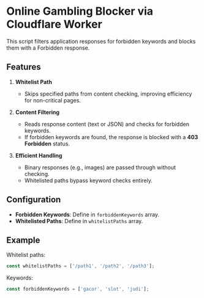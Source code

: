 # Online Gambling Blocker via Cloudflare Worker

This script filters application responses for forbidden keywords and blocks them with a Forbidden response.

## Features
1. **Whitelist Path**  
   - Skips specified paths from content checking, improving efficiency for non-critical pages.

2. **Content Filtering**  
   - Reads response content (text or JSON) and checks for forbidden keywords.
   - If forbidden keywords are found, the response is blocked with a **403 Forbidden** status.

3. **Efficient Handling**  
   - Binary responses (e.g., images) are passed through without checking.
   - Whitelisted paths bypass keyword checks entirely.

## Configuration
- **Forbidden Keywords**: Define in `forbiddenKeywords` array.
- **Whitelisted Paths**: Define in `whitelistPaths` array.

## Example
Whitelist paths:
```javascript
const whitelistPaths = ['/path1', '/path2', '/path3'];
```

Keywords:
```javascript
const forbiddenKeywords = ['gacor', 'slot', 'judi'];
```

